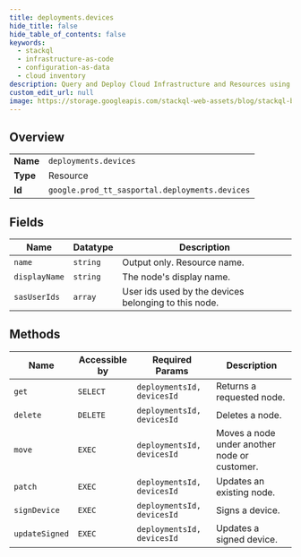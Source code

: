 ```yaml
---
title: deployments.devices
hide_title: false
hide_table_of_contents: false
keywords:
  - stackql
  - infrastructure-as-code
  - configuration-as-data
  - cloud inventory
description: Query and Deploy Cloud Infrastructure and Resources using SQL
custom_edit_url: null
image: https://storage.googleapis.com/stackql-web-assets/blog/stackql-blog-post-featured-image.png
---
```

  
    

## Overview
<table><tbody>
<tr><td><b>Name</b></td><td><code>deployments.devices</code></td></tr>
<tr><td><b>Type</b></td><td>Resource</td></tr>
<tr><td><b>Id</b></td><td><code>google.prod_tt_sasportal.deployments.devices</code></td></tr>
</tbody></table>

## Fields
| Name | Datatype | Description |
| ---- | -------- | ----------- |
| `name` | `string` | Output only. Resource name. |
| `displayName` | `string` | The node's display name. |
| `sasUserIds` | `array` | User ids used by the devices belonging to this node. |
## Methods
| Name | Accessible by | Required Params | Description |
| ---- | ------------- | --------------- | ----------- |
| `get` | `SELECT` | `deploymentsId, devicesId` | Returns a requested node. |
| `delete` | `DELETE` | `deploymentsId, devicesId` | Deletes a node. |
| `move` | `EXEC` | `deploymentsId, devicesId` | Moves a node under another node or customer. |
| `patch` | `EXEC` | `deploymentsId, devicesId` | Updates an existing node. |
| `signDevice` | `EXEC` | `deploymentsId, devicesId` | Signs a device. |
| `updateSigned` | `EXEC` | `deploymentsId, devicesId` | Updates a signed device. |
